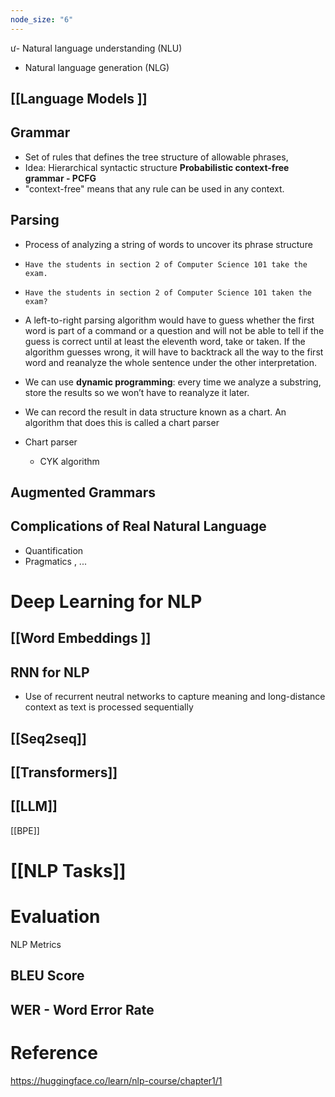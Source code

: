 ```yaml
---
node_size: "6"
---
```

ư- Natural language understanding (NLU)
- Natural language generation (NLG)
## [[Language Models ]]
## Grammar
- Set of rules that defines the tree structure of allowable phrases, 
- Idea: Hierarchical syntactic structure
**Probabilistic context-free grammar - PCFG** 
- "context-free" means that any rule can be used in any context. 
## Parsing
- Process of analyzing a string of words to uncover its phrase structure

- `Have the students in section 2 of Computer Science 101 take the exam.`
- `Have the students in section 2 of Computer Science 101 taken the exam?`
- A left-to-right parsing algorithm would have to guess whether the first word is part of a command or a question and will not be able to tell if the guess is correct until at least the eleventh word, take or taken. If the algorithm guesses wrong, it will have to backtrack all the way to the first word and reanalyze the whole sentence under the other interpretation.
- We can use **dynamic programming**: every time we analyze a substring, store the results so we won’t have to reanalyze it later.
- We can record the result in data structure known as a chart. An algorithm that does this is called a chart parser
- Chart parser 
	- CYK algorithm
## Augmented Grammars
## Complications of Real Natural Language
- Quantification
- Pragmatics , ...

# Deep Learning for NLP
## [[Word Embeddings ]]
## RNN for NLP
- Use of recurrent neutral networks to capture meaning and long-distance context as text is processed sequentially
## [[Seq2seq]]
## [[Transformers]]

## [[LLM]]

[[BPE]]

# [[NLP Tasks]]
# Evaluation
NLP Metrics
## BLEU Score
## WER - Word Error Rate


# Reference
https://huggingface.co/learn/nlp-course/chapter1/1